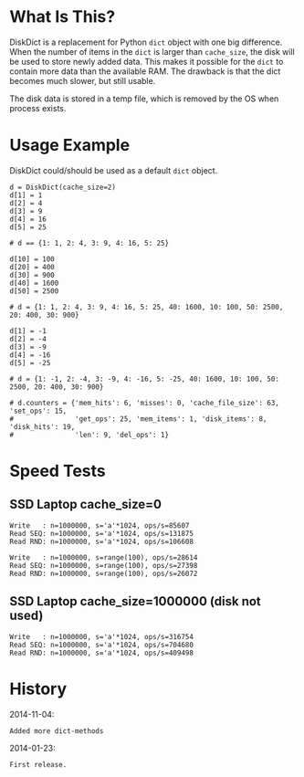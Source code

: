 What Is This?
=============

DiskDict is a replacement for Python `dict` object with one big difference.
When the number of items in the `dict` is larger than `cache_size`, the
disk will be used to store newly added data. This makes it possible for
the `dict` to contain more data than the available RAM. The drawback is that
the dict becomes much slower, but still usable.

The disk data is stored in a temp file, which is removed by the OS when process
exists.



Usage Example
=============

DiskDict could/should be used as a default `dict` object.


    d = DiskDict(cache_size=2)
    d[1] = 1
    d[2] = 4
    d[3] = 9
    d[4] = 16
    d[5] = 25

    # d == {1: 1, 2: 4, 3: 9, 4: 16, 5: 25}

    d[10] = 100
    d[20] = 400
    d[30] = 900
    d[40] = 1600
    d[50] = 2500

    # d = {1: 1, 2: 4, 3: 9, 4: 16, 5: 25, 40: 1600, 10: 100, 50: 2500, 20: 400, 30: 900}

    d[1] = -1
    d[2] = -4
    d[3] = -9
    d[4] = -16
    d[5] = -25

    # d = {1: -1, 2: -4, 3: -9, 4: -16, 5: -25, 40: 1600, 10: 100, 50: 2500, 20: 400, 30: 900}

    # d.counters = {'mem_hits': 6, 'misses': 0, 'cache_file_size': 63, 'set_ops': 15,
    #               'get_ops': 25, 'mem_items': 1, 'disk_items': 8, 'disk_hits': 19,
    #               'len': 9, 'del_ops': 1}



Speed Tests
===========


SSD Laptop cache_size=0
-----------------------

    Write   : n=1000000, s='a'*1024, ops/s=85607
    Read SEQ: n=1000000, s='a'*1024, ops/s=131875
    Read RND: n=1000000, s='a'*1024, ops/s=106608

    Write   : n=1000000, s=range(100), ops/s=28614
    Read SEQ: n=1000000, s=range(100), ops/s=27398
    Read RND: n=1000000, s=range(100), ops/s=26072


SSD Laptop cache_size=1000000 (disk not used)
---------------------------------------------

    Write   : n=1000000, s='a'*1024, ops/s=316754
    Read SEQ: n=1000000, s='a'*1024, ops/s=704680
    Read RND: n=1000000, s='a'*1024, ops/s=409498



History
=======

2014-11-04:

    Added more dict-methods


2014-01-23:

    First release.
